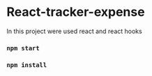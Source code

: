 # React-tracker-expense

In this project were used react and react hooks

### `npm start`

### `npm install`


